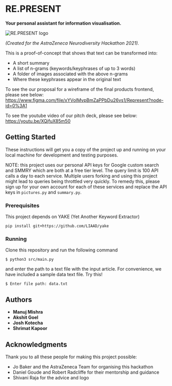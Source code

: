 # RE.PRESENT
**Your personal assistant for information visualisation.**

![RE.PRESENT logo](https://user-images.githubusercontent.com/24252542/112717386-35b9f880-8ee4-11eb-9f76-2065e0a89af5.jpeg)

*(Created for the AstraZeneca Neurodiversity Hackathon 2021).*

This is a proof-of-concept that shows that text can be transformed into:
* A short summary
* A list of n-grams (keywords/keyphrases of up to 3 words)
* A folder of images associated with the above n-grams
* Where these keyphrases appear in the original text

To see the our proposal for a wireframe of the final products frontend, please see below:  
https://www.figma.com/file/xYVoIMvpBmZaPPbDu26vs1/Represent?node-id=0%3A1

To see the youtube video of our pitch deck, please see below:  
https://youtu.be/XQjfuX85m50

## Getting Started

These instructions will get you a copy of the project up and running on your local machine for development and testing purposes. 

NOTE: this project uses our personal API keys for Google custom search and SMMRY which are both at a free tier level. The query limit is 100 API calls a day to each service. Multiple users forking and using this project might lead to queries being throttled very quickly. To remedy this, please sign up for your own account for each of these services and replace the API keys in `pictures.py` and `summary.py`. 

### Prerequisites

This project depends on YAKE (Yet Another Keyword Extractor)
```
pip install git+https://github.com/LIAAD/yake
```
### Running

Clone this repository and run the following command

```
$ python3 src/main.py
```
and enter the path to a text file with the input article.
For convenience, we have included a sample data text file. Try this!

```
$ Enter file path: data.txt
```

## Authors

* **Manuj Mishra** 
* **Akshit Goel** 
* **Josh Kotecha** 
* **Shrimat Kapoor** 

## Acknowledgments
Thank you to all these people for making this project possible:
* Jo Baker and the AstraZeneca Team for organising this hackathon
* Daniel Goude and Robert Radcliffe for their mentorship and guidance
* Shivani Raja for the advice and logo 



